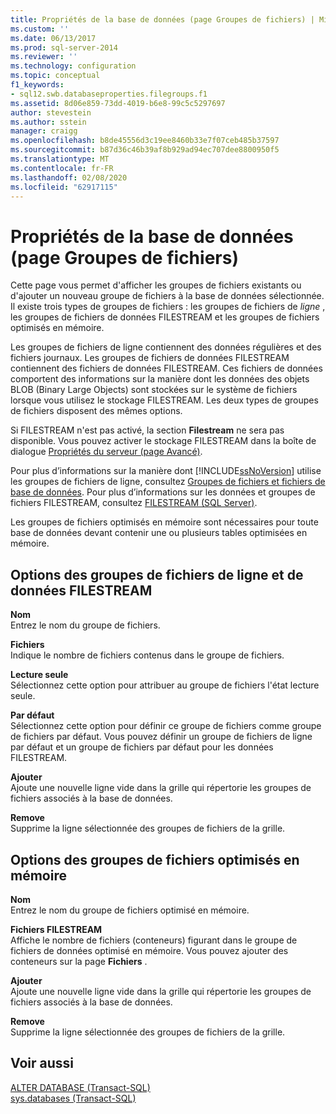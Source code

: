 ```yaml
---
title: Propriétés de la base de données (page Groupes de fichiers) | Microsoft Docs
ms.custom: ''
ms.date: 06/13/2017
ms.prod: sql-server-2014
ms.reviewer: ''
ms.technology: configuration
ms.topic: conceptual
f1_keywords:
- sql12.swb.databaseproperties.filegroups.f1
ms.assetid: 8d06e859-73dd-4019-b6e8-99c5c5297697
author: stevestein
ms.author: sstein
manager: craigg
ms.openlocfilehash: b8de45556d3c19ee8460b33e7f07ceb485b37597
ms.sourcegitcommit: b87d36c46b39af8b929ad94ec707dee8800950f5
ms.translationtype: MT
ms.contentlocale: fr-FR
ms.lasthandoff: 02/08/2020
ms.locfileid: "62917115"
---
```

# <a name="database-properties-filegroups-page"></a>Propriétés de la base de données (page Groupes de fichiers)
  Cette page vous permet d'afficher les groupes de fichiers existants ou d'ajouter un nouveau groupe de fichiers à la base de données sélectionnée. Il existe trois types de groupes de fichiers : les groupes de fichiers de *ligne* , les groupes de fichiers de données FILESTREAM et les groupes de fichiers optimisés en mémoire.  
  
 Les groupes de fichiers de ligne contiennent des données régulières et des fichiers journaux. Les groupes de fichiers de données FILESTREAM contiennent des fichiers de données FILESTREAM. Ces fichiers de données comportent des informations sur la manière dont les données des objets BLOB (Binary Large Objects) sont stockées sur le système de fichiers lorsque vous utilisez le stockage FILESTREAM. Les deux types de groupes de fichiers disposent des mêmes options.  
  
 Si FILESTREAM n'est pas activé, la section **Filestream** ne sera pas disponible. Vous pouvez activer le stockage FILESTREAM dans la boîte de dialogue [Propriétés du serveur (page Avancé)](../../database-engine/configure-windows/server-properties-advanced-page.md).  
  
 Pour plus d’informations sur la manière dont [!INCLUDE[ssNoVersion](../../includes/ssnoversion-md.md)] utilise les groupes de fichiers de ligne, consultez [Groupes de fichiers et fichiers de base de données](database-files-and-filegroups.md). Pour plus d’informations sur les données et groupes de fichiers FILESTREAM, consultez [FILESTREAM &#40;SQL Server&#41;](../blob/filestream-sql-server.md).  
  
 Les groupes de fichiers optimisés en mémoire sont nécessaires pour toute base de données devant contenir une ou plusieurs tables optimisées en mémoire.  
  
## <a name="row-and-filestream-data-filegroup-options"></a>Options des groupes de fichiers de ligne et de données FILESTREAM  
 **Nom**  
 Entrez le nom du groupe de fichiers.  
  
 **Fichiers**  
 Indique le nombre de fichiers contenus dans le groupe de fichiers.  
  
 **Lecture seule**  
 Sélectionnez cette option pour attribuer au groupe de fichiers l'état lecture seule.  
  
 **Par défaut**  
 Sélectionnez cette option pour définir ce groupe de fichiers comme groupe de fichiers par défaut. Vous pouvez définir un groupe de fichiers de ligne par défaut et un groupe de fichiers par défaut pour les données FILESTREAM.  
  
 **Ajouter**  
 Ajoute une nouvelle ligne vide dans la grille qui répertorie les groupes de fichiers associés à la base de données.  
  
 **Remove**  
 Supprime la ligne sélectionnée des groupes de fichiers de la grille.  
  
## <a name="memory-optimized-data-filegroup-options"></a>Options des groupes de fichiers optimisés en mémoire  
 **Nom**  
 Entrez le nom du groupe de fichiers optimisé en mémoire.  
  
 **Fichiers FILESTREAM**  
 Affiche le nombre de fichiers (conteneurs) figurant dans le groupe de fichiers de données optimisé en mémoire. Vous pouvez ajouter des conteneurs sur la page **Fichiers** .  
  
 **Ajouter**  
 Ajoute une nouvelle ligne vide dans la grille qui répertorie les groupes de fichiers associés à la base de données.  
  
 **Remove**  
 Supprime la ligne sélectionnée des groupes de fichiers de la grille.  
  
## <a name="see-also"></a>Voir aussi  
 [ALTER DATABASE &#40;Transact-SQL&#41;](/sql/t-sql/statements/alter-database-transact-sql)   
 [sys.databases &#40;Transact-SQL&#41;](/sql/relational-databases/system-catalog-views/sys-databases-transact-sql)  
  
  
